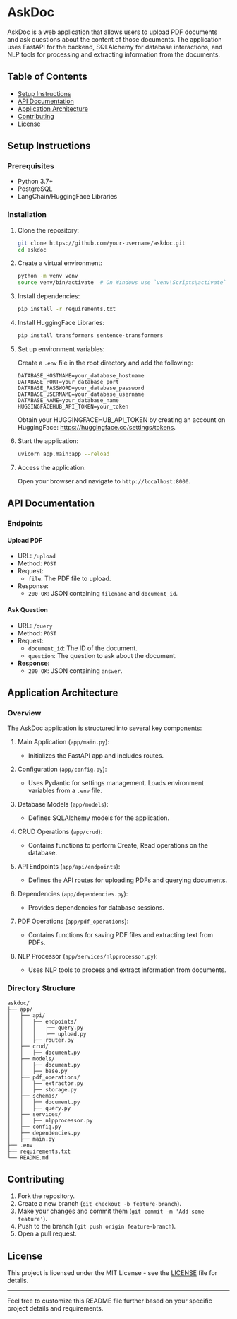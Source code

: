 # AskDoc

AskDoc is a web application that allows users to upload PDF documents and ask questions about the content of those documents. The application uses FastAPI for the backend, SQLAlchemy for database interactions, and NLP tools for processing and extracting information from the documents.

## Table of Contents

- [Setup Instructions](#setup-instructions)
- [API Documentation](#api-documentation)
- [Application Architecture](#application-architecture)
- [Contributing](#contributing)
- [License](#license)

## Setup Instructions

### Prerequisites

- Python 3.7+
- PostgreSQL
- LangChain/HuggingFace Libraries

### Installation

1. Clone the repository:

   ```bash
   git clone https://github.com/your-username/askdoc.git
   cd askdoc
   ```

2. Create a virtual environment:

   ```bash
   python -m venv venv
   source venv/bin/activate  # On Windows use `venv\Scripts\activate`
   ```

3. Install dependencies:

   ```bash
   pip install -r requirements.txt
   ```

4. Install HuggingFace Libraries:

   ```bash
   pip install transformers sentence-transformers
   ```

5. Set up environment variables:

   Create a `.env` file in the root directory and add the following:

   ```env
   DATABASE_HOSTNAME=your_database_hostname
   DATABASE_PORT=your_database_port
   DATABASE_PASSWORD=your_database_password
   DATABASE_USERNAME=your_database_username
   DATABASE_NAME=your_database_name
   HUGGINGFACEHUB_API_TOKEN=your_token
   ```
    Obtain your HUGGINGFACEHUB_API_TOKEN by creating an account on HuggingFace: https://huggingface.co/settings/tokens.


6. Start the application:

   ```bash
   uvicorn app.main:app --reload
   ```

7. Access the application:

   Open your browser and navigate to `http://localhost:8000`.

## API Documentation

### Endpoints

#### Upload PDF

- URL: `/upload`
- Method: `POST`
- Request:
  - `file`: The PDF file to upload.
- Response:
  - `200 OK`: JSON containing `filename` and `document_id`.

#### Ask Question

- URL: `/query`
- Method: `POST`
- Request:
  - `document_id`: The ID of the document.
  - `question`: The question to ask about the document.
- **Response:**
  - `200 OK`: JSON containing `answer`.

## Application Architecture

### Overview

The AskDoc application is structured into several key components:

1. Main Application (`app/main.py`):
   - Initializes the FastAPI app and includes routes.

2. Configuration (`app/config.py`):
   - Uses Pydantic for settings management. Loads environment variables from a `.env` file.

3. Database Models (`app/models`):
   - Defines SQLAlchemy models for the application.

4. CRUD Operations (`app/crud`):
   - Contains functions to perform Create, Read operations on the database.

5. API Endpoints (`app/api/endpoints`):
   - Defines the API routes for uploading PDFs and querying documents.

6. Dependencies (`app/dependencies.py`):
   - Provides dependencies for database sessions.

7. PDF Operations (`app/pdf_operations`):
   - Contains functions for saving PDF files and extracting text from PDFs.

8. NLP Processor (`app/services/nlpprocessor.py`):
   - Uses NLP tools to process and extract information from documents.

### Directory Structure

```
askdoc/
├── app/
│   ├── api/
│   │   ├── endpoints/
│   │   │   ├── query.py
│   │   │   ├── upload.py
│   │   ├── router.py
│   ├── crud/
│   │   ├── document.py
│   ├── models/
│   │   ├── document.py
│   │   ├── base.py
│   ├── pdf_operations/
│   │   ├── extractor.py
│   │   ├── storage.py
│   ├── schemas/
│   │   ├── document.py
│   │   ├── query.py
│   ├── services/
│   │   ├── nlpprocessor.py
│   ├── config.py
│   ├── dependencies.py
│   ├── main.py
├── .env
├── requirements.txt
└── README.md
```

## Contributing

1. Fork the repository.
2. Create a new branch (`git checkout -b feature-branch`).
3. Make your changes and commit them (`git commit -m 'Add some feature'`).
4. Push to the branch (`git push origin feature-branch`).
5. Open a pull request.

## License

This project is licensed under the MIT License - see the [LICENSE](LICENSE) file for details.

---

Feel free to customize this README file further based on your specific project details and requirements.